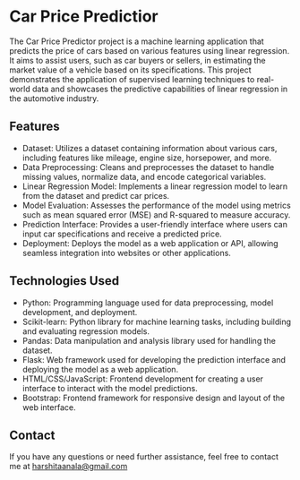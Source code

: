 # Car Price Predictior

The Car Price Predictor project is a machine learning application that predicts the price of cars based on various features using linear regression. It aims to assist users, such as car buyers or sellers, in estimating the market value of a vehicle based on its specifications. This project demonstrates the application of supervised learning techniques to real-world data and showcases the predictive capabilities of linear regression in the automotive industry.

## Features
* Dataset: Utilizes a dataset containing information about various cars, including features like mileage, engine size, horsepower, and more.
* Data Preprocessing: Cleans and preprocesses the dataset to handle missing values, normalize data, and encode categorical variables.
* Linear Regression Model: Implements a linear regression model to learn from the dataset and predict car prices.
* Model Evaluation: Assesses the performance of the model using metrics such as mean squared error (MSE) and R-squared to measure accuracy.
* Prediction Interface: Provides a user-friendly interface where users can input car specifications and receive a predicted price.
* Deployment: Deploys the model as a web application or API, allowing seamless integration into websites or other applications.

## Technologies Used
* Python: Programming language used for data preprocessing, model development, and deployment.
* Scikit-learn: Python library for machine learning tasks, including building and evaluating regression models.
* Pandas: Data manipulation and analysis library used for handling the dataset.
* Flask: Web framework used for developing the prediction interface and deploying the model as a web application.
* HTML/CSS/JavaScript: Frontend development for creating a user interface to interact with the model predictions.
* Bootstrap: Frontend framework for responsive design and layout of the web interface.

## Contact
If you have any questions or need further assistance, feel free to contact me at harshitaanala@gmail.com
